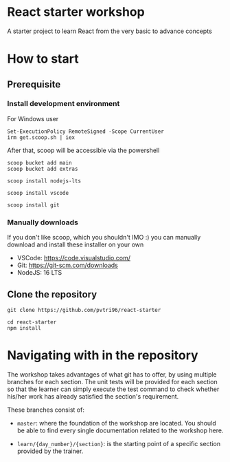 # React starter workshop

A starter project to learn React from the very basic to advance concepts

# How to start

## Prerequisite

### Install development environment

For Windows user

```
Set-ExecutionPolicy RemoteSigned -Scope CurrentUser
irm get.scoop.sh | iex
```

After that, scoop will be accessible via the powershell

```
scoop bucket add main
scoop bucket add extras

scoop install nodejs-lts

scoop install vscode

scoop install git
```

### Manually downloads

If you don't like scoop, which you shouldn't IMO :) you can manually download and install these installer on your own

- VSCode: https://code.visualstudio.com/
- Git: https://git-scm.com/downloads
- NodeJS: 16 LTS

## Clone the repository

```
git clone https://github.com/pvtri96/react-starter

cd react-starter
npm install
```

# Navigating with in the repository

The workshop takes advantages of what git has to offer, by using multiple branches for each section. The unit tests will be provided for each section so that the learner can simply execute the test command to check whether his/her work has already satisfied the section's requirement.

These branches consist of:

- `master`: where the foundation of the workshop are located. You should be able to find every single documentation related to the workshop here.

* `learn/{day_number}/{section}`: is the starting point of a specific section provided by the trainer.
